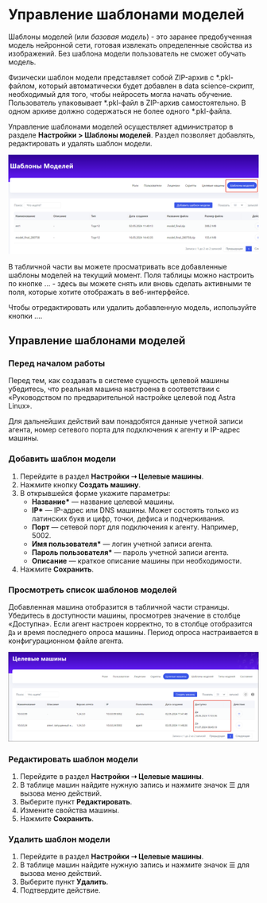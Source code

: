 # Управление шаблонами моделей

Шаблоны моделей (или *базовая модель*) - это заранее предобученная модель нейронной сети, готовая извлекать определенные свойства из изображений. Без шаблона модели пользователь не сможет обучать модель.

Физически шаблон модели представляет собой ZIP-архив с *.pkl-файлом, который автоматически будет добавлен в data science-скрипт, необходимый для того, чтобы нейросеть могла начать обучение. Пользователь упаковывает *.pkl-файл в ZIP-архив самостоятельно. В одном архиве должно содержаться не более одного *.pkl-файла.

Управление шаблонами моделей осуществляет администратор в разделе **Настройки > Шаблоны моделей**. Раздел позволяет добавлять, редактировать и удалять шаблон модели.

![](</primo-ai/images/tab-model-templates.png>)

В табличной части вы можете просматривать все добавленные шаблоны моделей на текущий момент. Поля таблицы можно настроить по кнопке ... - здесь вы можете снять или вновь сделать активными те поля, которые хотите отображать в веб-интерфейсе.

Чтобы отредактировать или удалить добавленную модель, используйте кнопки ....



## Управление шаблонами моделей

### Перед началом работы

Перед тем, как создавать в системе сущность целевой машины убедитесь, что реальная машина настроена в соответствии с «Руководством по предварительной настройке целевой под Astra Linux». 

Для дальнейших действий вам понадобятся данные учетной записи агента, номер сетевого порта для подключения к агенту и IP-адрес машины.

### Добавить шаблон модели

1. Перейдите в раздел **Настройки ➝ Целевые машины**. 
1. Нажмите кнопку **Создать машину**.
1. В открывшейся форме укажите параметры:
   * **Название\*** — название целевой машины.
   * **IP\*** — IP-адрес или DNS машины. Может состоять только из латинских букв и цифр, точки, дефиса и подчеркивания.
   * **Порт** — сетевой порт для подключения к агенту. Например, 5002.
   * **Имя пользователя\*** — логин учетной записи агента. 
   * **Пароль пользователя\*** — пароль учетной записи агента.
   * **Описание** — краткое описание машины при необходимости.
1. Нажмите **Сохранить**.

### Просмотреть список шаблонов моделей

Добавленная машина отобразится в табличной части страницы. Убедитесь в доступности машины, просмотрев значение в столбце «Доступна». Если агент настроен корректно, то в столбце отобразится `Да` и время последнего опроса машины. Период опроса настраивается в конфигурационном файле агента.

![](<../../../.gitbook/assets1/primo-ai/available-machines.png>)


### Редактировать шаблон модели

1. Перейдите в раздел **Настройки ➝ Целевые машины**.
2. В таблице машин найдите нужную запись и нажмите значок ☰ для вызова меню действий.
3. Выберите пункт **Редактировать**.
4. Измените свойства машины.
5. Нажмите **Сохранить**.

### Удалить шаблон модели

1. Перейдите в раздел **Настройки ➝ Целевые машины**.
2. В таблице машин найдите нужную запись и нажмите значок ☰ для вызова меню действий.
3. Выберите пункт **Удалить**.
4. Подтвердите действие.

